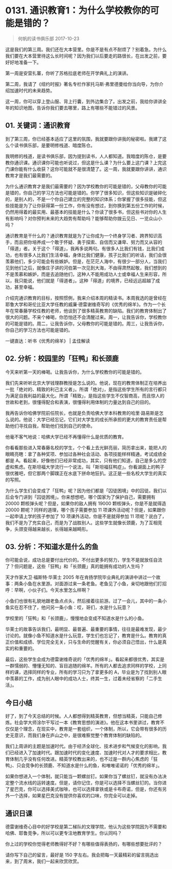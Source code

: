 # 0131. 通识教育1：为什么学校教你的可能是错的？
> 何帆的读书俱乐部
2017-10-23

这是我们的第三周。我们还在大本营里。你是不是有点不耐烦了？别着急。为什么我们要在大本营里待这么长时间呢？因为我们以后要走的路很长，在出发之前，要好好地准备一下。

第一周是安营扎寨，你听了苏格拉底老师在开学典礼上的演讲。

第二周，我请了《纽约时报》著名专栏作家托马斯·弗里德曼给你当向导，为你介绍加速时代的未来趋势。

这一周，你可以穿上登山服、背上行囊，到外边集合了。出发之前，我给你讲讲全年的知识地图，告诉你我们要去哪里，路上有哪些不能错过的风景。

## 01. 关键词：通识教育

到了第三周，你已经基本适应了这里的氛围，我就要跟你讲我的秘密啦。我建了这么个读书俱乐部，是要明修栈道、暗度陈仓。

我明修的栈道，是读书俱乐部，因为提到读书，人人都知道。我暗度的陈仓，是要教你通识课。通识课你可能也听说过，但这是什么课？为什么要上这门课？上完这门课你能有什么收获？这你可能就不是很清楚了。这一周，我就要跟你讲讲，通识教育才是我们最需要的。

为什么通识教育才是我们最需要的？因为学校教你的可能是错的，父母教你的可能是错的，你自己的学习方法也可能是错的。你学了很多知识，但这些知识是破碎化的，是别人的，不是一个你自己建立的完整的知识体系；你掌握了很多技能，但这些技能是为了让你获得第一份工作，你有没有想过，到你换到第五份工作的时候，仍然用得着的最实用、最基本的技能是什么？你读了很多书，但这些书对你的人生有影响吗？对你预判未来的大趋势有帮助吗？能够帮助你拨云见日、一览众山小吗？

通识教育是干什么的？通识教育就是为了让你成为一个终身学习者、跨界知识高手，而且把你培养成一个敢于怀疑、勇于探索、自信而又谦卑、努力而又从容的「得道」者。关于这个「得道」，我再多说两句。有很多人比我们有钱，比我们成功，也有很多人比我们生活幸福，身体比我们健康，孩子比我们的听话，我们会很羡慕他们，多少可能会有些嫉妒。但是，在茫茫人海中，有很少一部分人，当我们见到他们之后，就像庄子讲的河伯第一次见到大海，不由得肃然起敬，我们想到的不是羡慕和嫉妒，而是去追随他们，这种人不能用成功人士或幸福人生来形容，所以，我只能说，他们就是「得道者」。这种「得道」的境界，已经远远超越了成功，甚至幸福。

介绍完通识教育的目标，按照惯例，我来介绍本周的精读书。本周我选的是曾经在耶鲁大学和哥伦比亚大学任教的威廉·德雷谢维奇写的《优秀的绵羊》。作为一个长年在常春藤学校任教的老师，他谈到了很多精英教育的缺陷。我们的教育体制出了很大的问题。不来个棒喝，你恐怕还不会清醒过来。周一，让我告诉你，学校教你的可能是错的。周二，让我告诉你，父母教你的可能是错的。周三，让我告诉你，你自己的学习方法也可能是错的。

一键直达：听书《优秀的绵羊》 | 孟佳解读

## 02. 分析：校园里的「狂鸭」和长颈鹿

今天来听第一天的棒喝。让我告诉你，为什么学校教你的可能是错的。

我们先来听听北京大学钱理群教授是怎么说的。他说，现在的教育体制正在培养出一批「绝对的、精致的利己主义者」。所谓「绝对」，是指这些学生所有的言行都只为满足自我利益的最大化。所谓「精致」，是指这些学生不仅智商高，而且惊人的世故和老到，很懂得配合和表演，很懂得利用体制的力量达到自己的目的。

我再告诉你哈佛学院前任院长，也就是负责哈佛大学本科教育的哈里·路易斯是怎么说的。他说：大学已经忘记，它们对大学生的成长所承担的更大的教育责任是帮助他们寻找自我，帮助他们找到自己的使命。

他毫不客气地说：哈佛大学已经不再懂得什么是优质的教育。

你看看那些进入常春藤名校的学生，个个看上去光鲜亮丽，简历拿出来，能把人的眼睛亮瞎：拿了各种奖项、参加过各种社会活动、各项技能样样精通，考试成绩全都是 A。看起来，好像他们已经非常成功，其实，只有他们知道，自己是多么的空虚和焦虑。在斯坦福大学流行一个说法，叫「斯坦福狂鸭症」。你看湖面上的鸭子很优雅吧，但它那两个脚蹼正在水底下拼命地狂扒。这正是一些名校大学生的真实的写照。

为什么学生们会变成了「狂鸭」呢？因为他们都是「囚徒困境」中的囚徒。我们以后会专门讲到「囚徒困境」。你来想想吧，哪个国家为了保护自己，需要拥有 20000 颗核弹头呢？但是，如果你的敌人拥有 19000 颗核弹头，你是不是就得造 20000 颗呢？同样的道理，哪个孩子需要参加 11 项课外活动呢？但是，如果跟你一起申请上学的孩子参加了 10 项课外活动，你是不是就得参加 11 项呢？说白了，我们不是为了充实自己，而是为了战胜别人。这些学生就像长颈鹿，为了互相竞争，头颈变得越来越长，长得越来越畸形。

## 03. 分析：不知道水是什么的鱼

你可能会说，成功总是要付出代价的。不付出更多的努力，学生不是就放任自流了？但问题是，这些「狂鸭」和「长颈鹿」真的能拥有成功的人生吗？

天才作家大卫·福斯特·华莱士 2005 年在肯扬学院毕业典礼的演讲中讲过一个故事：两条小鱼在水里游。对面游过来一条老鱼。老鱼见了小鱼，亲切地跟他们打招呼：早啊，小伙子们。今天水里怎么样啊？

小鱼们也很有礼貌地跟老鱼点点头，然后接着往前游。过了一会儿，其中的一条小鱼实在忍不住了，他问另一条小鱼：哎，哥们，水是什么玩意？

学校里的「狂鸭」和「长颈鹿」，慢慢地会变成不知道水是什么的小鱼。

华莱士的故事告诉我们，最明显、最普遍、最重要的事情，往往是最难发现，最少讨论的。就像小鱼不知道水是什么玩意，学生们也忘记了，教育是什么。教育的真正价值和成绩、学位完全无关，只与生命的觉醒有关，你必须自己悟出，什么是真实的和重要的。

最后，这些学生会成为德雷谢维奇说的「优秀的绵羊」。看起来都很优秀，其实是一群懦弱的、懵懂无知的、盲目追随的绵羊。所有的人都去追求同样的学校，上同样的课，选择同样的专业，所有的学习只为了拿更多的 A，毕业是为了找到别人眼中羡慕的工作，成为别人眼中的成功人士，终其一生，过着未经省察的「二手生活」。

## 今日小结

好了，到了今天总结的时候。人人都想得到精英教育，但想当精英，只能自己修炼。社会学大师涂尔干写过一本《教育思想的演进》。他在这本书里讲过，教育不仅仅是个理念，在现实中，教育是一套组织，一个体制，所以，它会带有很多的历史无意识，而我们身在庐山之中，是很难察觉整个教育体制的缺陷的。

我们上周讲的主题是加速时代。由于经济全球化、技术进步和气候变化的影响，我们已经进入了加速时代。跟加速时代的变化速度、加速时代对人才的要求相比，教育体制几乎没有任何改进。精英学校教出来的，也不过是一群内心焦虑的「狂鸭」、只会竞争的长颈鹿、不知道水是什么的鱼，和唯唯诺诺的「优秀的绵羊」。

如果你想进入一个体制，就只能当一颗螺丝钉。如果你当了螺丝钉，就没有办法决定整个流水线的运转速度。但是，请你记住，你是可以选择不当螺丝钉的。当你进了星巴克，你可以选择美式咖啡，也可以选择拿铁或是卡布奇诺，但是，你还有另外一个选择，如果星巴克没有提供你喜欢的口味，你完全可以走掉。

## 通识日课

德雷谢维奇心目中的好学校是第二梯队的文理学院，他认为这些学院因为不需要和哈佛、耶鲁竞争，所以可以更专注地教育学生。你认同吗？

你上过的学校你觉得老师教得好不好？有哪些值得表扬的，有哪些想要批评的？ 

请你写下自己的留言，最好是 150 字左右。我会把每一天最精彩的留言挑选出来，到了周末，我们一起来欣赏欣赏。



